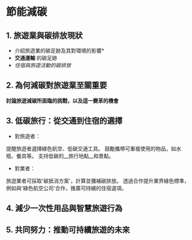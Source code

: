 # 節能減碳
## 1. 旅遊業與碳排放現狀
- 介紹旅遊業的碳足跡及其對環境的影響*
- **交通運輸** 的碳足跡
- _住宿與旅遊活動的碳排放_

## 2. 為何減碳對旅遊業至關重要
**討論旅遊減碳所面臨的挑戰，以及這一變革的機會**

## 3. 低碳旅行：從交通到住宿的選擇
- 對旅遊者：

提醒旅遊者選擇綠色航空、低碳交通工具。
鼓勵攜帶可重複使用的物品，如水瓶、餐具等。
支持低碳的__旅行地點__和景點。

- 對業者：

旅遊業者可採取'碳抵消方案'，計算並彌補碳排放。
透過合作提升業界綠色標準，例如與'綠色航空公司'合作，推廣可持續的住宿選項。

## 4. 減少一次性用品與智慧旅遊行為
## 5. 共同努力：推動可持續旅遊的未來
